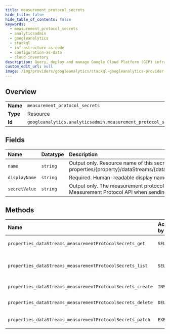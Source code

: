 ```yaml
---
title: measurement_protocol_secrets
hide_title: false
hide_table_of_contents: false
keywords:
  - measurement_protocol_secrets
  - analyticsadmin
  - googleanalytics    
  - stackql
  - infrastructure-as-code
  - configuration-as-data
  - cloud inventory
description: Query, deploy and manage Google Cloud Platform (GCP) infrastructure and resources using SQL
custom_edit_url: null
image: /img/providers/googleanalytics/stackql-googleanalytics-provider-featured-image.png
---
```

  
    

## Overview
<table><tbody>
<tr><td><b>Name</b></td><td><code>measurement_protocol_secrets</code></td></tr>
<tr><td><b>Type</b></td><td>Resource</td></tr>
<tr><td><b>Id</b></td><td><code>googleanalytics.analyticsadmin.measurement_protocol_secrets</code></td></tr>
</tbody></table>

## Fields
| Name | Datatype | Description |
|:-----|:---------|:------------|
| `name` | `string` | Output only. Resource name of this secret. This secret may be a child of any type of stream. Format: properties/&#123;property&#125;/dataStreams/&#123;dataStream&#125;/measurementProtocolSecrets/&#123;measurementProtocolSecret&#125; |
| `displayName` | `string` | Required. Human-readable display name for this secret. |
| `secretValue` | `string` | Output only. The measurement protocol secret value. Pass this value to the api_secret field of the Measurement Protocol API when sending hits to this secret's parent property. |
## Methods
| Name | Accessible by | Required Params | Description |
|:-----|:--------------|:----------------|:------------|
| `properties_dataStreams_measurementProtocolSecrets_get` | `SELECT` | `dataStreamsId, measurementProtocolSecretsId, propertiesId` | Lookup for a single "GA4" MeasurementProtocolSecret. |
| `properties_dataStreams_measurementProtocolSecrets_list` | `SELECT` | `dataStreamsId, propertiesId` | Returns child MeasurementProtocolSecrets under the specified parent Property. |
| `properties_dataStreams_measurementProtocolSecrets_create` | `INSERT` | `dataStreamsId, propertiesId` | Creates a measurement protocol secret. |
| `properties_dataStreams_measurementProtocolSecrets_delete` | `DELETE` | `dataStreamsId, measurementProtocolSecretsId, propertiesId` | Deletes target MeasurementProtocolSecret. |
| `properties_dataStreams_measurementProtocolSecrets_patch` | `EXEC` | `dataStreamsId, measurementProtocolSecretsId, propertiesId` | Updates a measurement protocol secret. |
